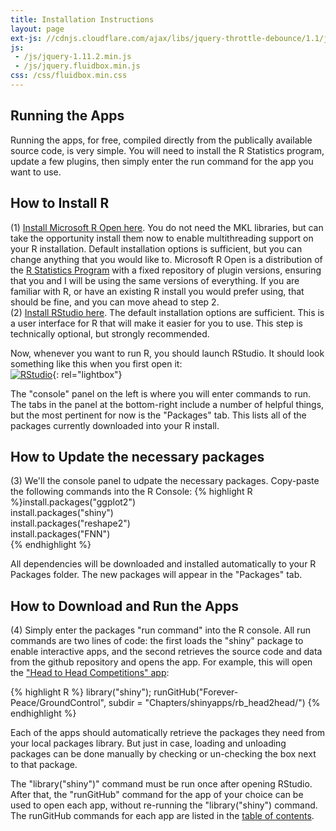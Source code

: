 ```yaml
---
title: Installation Instructions
layout: page
ext-js: //cdnjs.cloudflare.com/ajax/libs/jquery-throttle-debounce/1.1/jquery.ba-throttle-debounce.min.js
js: 
 - /js/jquery-1.11.2.min.js
 - /js/jquery.fluidbox.min.js
css: /css/fluidbox.min.css
---  
```


## Running the Apps
Running the apps, for free, compiled directly from the publically available source code, is very simple. You will need to install the R Statistics program, update a few plugins, then simply enter the run command for the app you want to use.  
  
## How to Install R  
  
(1) [Install Microsoft R Open here](https://mran.revolutionanalytics.com/open/). You do not need the MKL libraries, but can take the opportunity install them now to enable multithreading support on your R installation. Default installation options is sufficient, but you can change anything that you would like to. Microsoft R Open is a distribution of the [R Statistics Program](https://www.r-project.org) with a fixed repository of plugin versions, ensuring that you and I will be using the same versions of everything. If you are familiar with R, or have an existing R install you would prefer using, that should be fine, and you can move ahead to step 2.  
(2) [Install RStudio here](https://www.rstudio.com/products/rstudio/download/). The default installation options are sufficient. This is a user interface for R that will make it easier for you to use. This step is technically optional, but strongly recommended.  
  
Now, whenever you want to run R, you should launch RStudio. It should look something like this when you first open it:  
[![RStudio](/Ground_Control/img/Rstudio_firstopen.png)](/Ground_Control/img/Rstudio_firstopen.png){: rel="lightbox"}  
  
The "console" panel on the left is where you will enter commands to run. The tabs in the panel at the bottom-right include a number of helpful things, but the most pertinent for now is the "Packages" tab. This lists all of the packages currently downloaded into your R install.  
  
## How to Update the necessary packages  
  
(3) We'll the console panel to udpate the necessary packages. Copy-paste the following commands into the R Console:
{% highlight R %}install.packages("ggplot2")  
install.packages("shiny")  
install.packages("reshape2")  
install.packages("FNN")  
{% endhighlight %}  
  
All dependencies will be downloaded and installed automatically to your R Packages folder. The new packages will appear in the "Packages" tab.  
  
## How to Download and Run the Apps  
  
(4) Simply enter the packages "run command" into the R console. All run commands are two lines of code: the first loads the "shiny" package to enable interactive apps, and the second retrieves the source code and data from the github repository and opens the app. For example, this will open the ["Head to Head Competitions" app](/Ground_Control/apps/rb_head2head/):  
  
{% highlight R %}
library("shiny");
runGitHub("Forever-Peace/GroundControl", subdir = "Chapters/shinyapps/rb_head2head/")
{% endhighlight %}  
 
Each of the apps should automatically retrieve the packages they need from your local packages library. But just in case, loading and unloading packages can be done manually by checking or un-checking the box next to that package. 
  
The "library("shiny")" command must be run once after opening RStudio. After that, the "runGitHub" command for the app of your choice can be used to open each app, without re-running the "library("shiny") command. The runGitHub commands for each app are listed in the [table of contents](/Ground_Control/contents/#apps).

